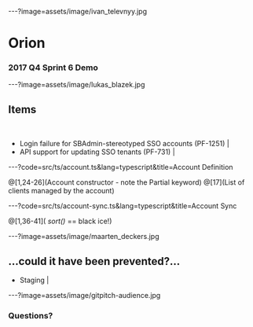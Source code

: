 ---?image=assets/image/ivan_televnyy.jpg

# Orion

### 2017 Q4 Sprint 6 Demo

---?image=assets/image/lukas_blazek.jpg

## Items

<br>

- Login failure for SBAdmin-stereotyped SSO accounts (PF-1251) |
- API support for updating SSO tenants (PF-731) |

---?code=src/ts/account.ts&lang=typescript&title=Account Definition

@[1,24-26](Account constructor - note the Partial keyword)
@[17](List of clients managed by the account)

---?code=src/ts/account-sync.ts&lang=typescript&title=Account Sync

@[1,36-41]( *sort()* == black ice!)

---?image=assets/image/maarten_deckers.jpg

## ...could it have been prevented?...

- Staging | 

---?image=assets/image/gitpitch-audience.jpg


### Questions?

<br>


